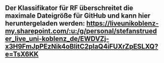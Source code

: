 ## Der Klassifikator für RF überschreitet die maximale Dateigröße für GitHub und kann hier heruntergeladen werden: https://liveunikoblenz-my.sharepoint.com/:u:/g/personal/stefanstrueder_live_uni-koblenz_de/EWDVZj-x3H9FmJpPEzNik4oBlitC2pIaQ4iFUXrZpESLXQ?e=TsX6KK